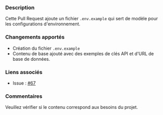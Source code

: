 ### Description

Cette Pull Request ajoute un fichier `.env.example` qui sert de modèle pour les configurations d'environnement.

### Changements apportés

- Création du fichier `.env.example`
- Contenu de base ajouté avec des exemples de clés API et d'URL de base de données.

### Liens associés

- Issue : [#67](https://github.com/Tim142857/morpion_by_ai/issues/67)

### Commentaires

Veuillez vérifier si le contenu correspond aux besoins du projet.
